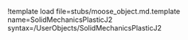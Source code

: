 !template load file=stubs/moose_object.md.template name=SolidMechanicsPlasticJ2 syntax=/UserObjects/SolidMechanicsPlasticJ2